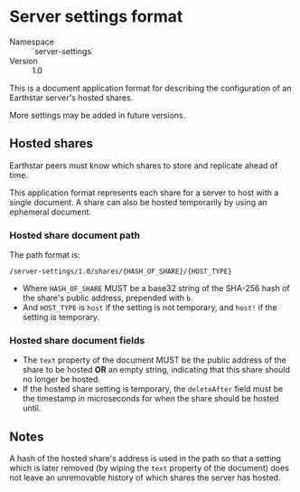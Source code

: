 # Server settings format

<dl>
	<dt>Namespace</dt><dd>`server-settings`</dd>
	<dt>Version</dt><dd>1.0</dd>
</dl>

This is a document application format for describing the configuration of an
Earthstar server's hosted shares.

More settings may be added in future versions.

## Hosted shares

Earthstar peers must know which shares to store and replicate ahead of time.

This application format represents each share for a server to host with a single
document. A share can also be hosted temporarily by using an ephemeral document.

### Hosted share document path

The path format is:

```
/server-settings/1.0/shares/{HASH_OF_SHARE}/{HOST_TYPE}
```

- Where `HASH_OF_SHARE` MUST be a base32 string of the SHA-256 hash of the
  share's public address, prepended with `b`.
- And `HOST_TYPE` is `host` if the setting is not temporary, and `host!` if the
  setting is temporary.

### Hosted share document fields

- The `text` property of the document MUST be the public address of the share to
  be hosted **OR** an empty string, indicating that this share should no longer
  be hosted.
- If the hosted share setting is temporary, the `deleteAfter` field must be the
  timestamp in microseconds for when the share should be hosted until.

## Notes

A hash of the hosted share's address is used in the path so that a setting which
is later removed (by wiping the `text` property of the document) does not leave
an unremovable history of which shares the server has hosted.
